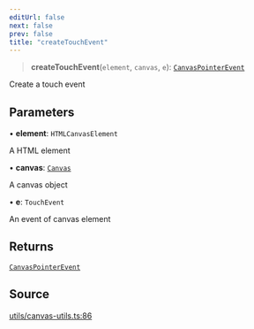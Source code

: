 ```yaml
---
editUrl: false
next: false
prev: false
title: "createTouchEvent"
---
```


> **createTouchEvent**(`element`, `canvas`, `e`): [`CanvasPointerEvent`](/api-core/classes/canvaspointerevent/)

Create a touch event

## Parameters

• **element**: `HTMLCanvasElement`

A <canvas> HTML element

• **canvas**: [`Canvas`](/api-core/classes/canvas/)

A canvas object

• **e**: `TouchEvent`

An event of canvas element

## Returns

[`CanvasPointerEvent`](/api-core/classes/canvaspointerevent/)

## Source

[utils/canvas-utils.ts:86](https://github.com/dgmjs/dgmjs/blob/6298c851d69b83f472385d1ebb3c937ddb56985d/packages/core/src/utils/canvas-utils.ts#L86)
